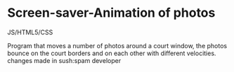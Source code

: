 # Screen-saver-Animation of photos
JS/HTML5/CSS

Program that moves a number of photos around a court window, the photos bounce on the court borders and on each other with different velocities.
changes made in sush:spam developer
